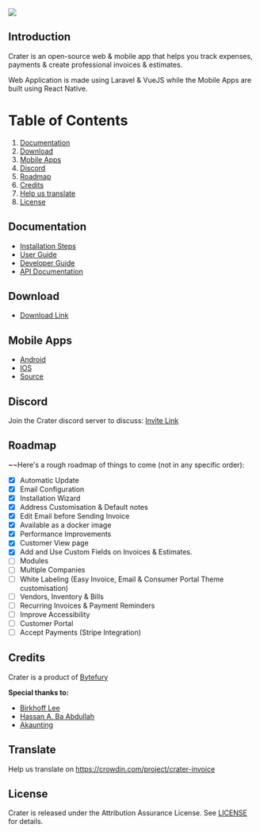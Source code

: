 <img src="https://res.cloudinary.com/bytefury/image/upload/v1574149856/Crater/craterframe.png">

## Introduction

Crater is an open-source web & mobile app that helps you track expenses, payments & create professional invoices & estimates.

Web Application is made using Laravel & VueJS while the Mobile Apps are built using React Native.

# Table of Contents

1. [Documentation](#documentation)
2. [Download](#download)
3. [Mobile Apps](#mobile-apps)
4. [Discord](#discord)
5. [Roadmap](#roadmap)
6. [Credits](#credits)
7. [Help us translate](#translate)
8. [License](#license)

## Documentation

- [Installation Steps](https://docs.craterapp.com/installation.html)
- [User Guide](https://docs.craterapp.com/)
- [Developer Guide](https://docs.craterapp.com/developer-guide.html)
- [API Documentation](https://docs.craterapp.com/api-documentation.html)

## Download

- [Download Link](https://craterapp.com/downloads)

## Mobile Apps

- [Android](https://play.google.com/store/apps/details?id=com.craterapp.app)
- [IOS](https://apps.apple.com/app/id1489169767)
- [Source](https://github.com/bytefury/crater-mobile)

## Discord

Join the Crater discord server to discuss:
[Invite Link](https://discord.gg/nyTstm6)

## Roadmap

~~Here's a rough roadmap of things to come (not in any specific order):

- [x] Automatic Update
- [x] Email Configuration
- [x] Installation Wizard
- [x] Address Customisation & Default notes
- [x] Edit Email before Sending Invoice
- [x] Available as a docker image
- [x] Performance Improvements
- [x] Customer View page
- [x] Add and Use Custom Fields on Invoices & Estimates.
- [ ] Modules
- [ ] Multiple Companies
- [ ] White Labeling (Easy Invoice, Email & Consumer Portal Theme customisation)
- [ ] Vendors, Inventory & Bills
- [ ] Recurring Invoices & Payment Reminders
- [ ] Improve Accessibility
- [ ] Customer Portal
- [ ] Accept Payments (Stripe Integration)

## Credits

Crater is a product of [Bytefury](https://bytefury.com)

**Special thanks to:**

- [Birkhoff Lee](https://github.com/BirkhoffLee)
- [Hassan A. Ba Abdullah](https://github.com/hsnapps)
- [Akaunting](https://github.com/akaunting/akaunting)

## Translate

Help us translate on https://crowdin.com/project/crater-invoice

## License

Crater is released under the Attribution Assurance License.
See [LICENSE](LICENSE) for details.
